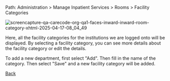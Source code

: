 Path: Administration > Manage Inpatient Services > Rooms > Facility Categories

![screencapture-qa-carecode-org-qa1-faces-inward-inward-room-category-xhtml-2025-04-17-08_04_49](https://github.com/user-attachments/assets/8602369b-bf02-4a7d-8bb3-0d00306ea323)


Here, all the facility categories for the institutions we are logged onto will be displayed. By selecting a facility category, you can see more details about the facility category or edit the details.

To add a new department, first select "Add". Then fill in the name of the category. Then select "Save" and a new facility category will be added.

[Back](https://github.com/hmislk/hmis/wiki/Manage-Inpatient-Services)
